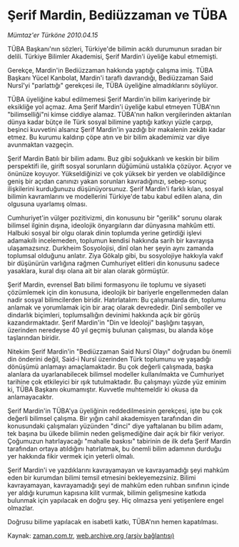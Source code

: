 # Şerif Mardin, Bediüzzaman ve TÜBA

*Mümtaz'er Türköne 2010.04.15*

<tr><td class="metin" colspan="2" style="padding-top: 20px; padding-left: 5px; ">TÜBA Başkanı'nın sözleri, Türkiye'de bilimin acıklı durumunun sıradan bir delili. Türkiye Bilimler Akademisi, Şerif Mardin'i üyeliğe kabul etmemişti.</td></tr><tr><td class="metin" colspan="2" style="padding-top: 20px; padding-left: 5px; "><p>Gerekçe, Mardin'in Bediüzzaman hakkında yaptığı çalışma imiş. TÜBA Başkanı Yücel Kanbolat, Mardin'i taraflı davrandığı, Bediüzzaman Said Nursî'yi "parlattığı" gerekçesi ile, TÜBA üyeliğine almadıklarını söylüyor.
<p>TÜBA üyeliğine kabul edilmemesi Şerif Mardin'in bilim kariyerinde bir eksikliğe yol açmaz. Ama Şerif Mardin'i üyeliğe kabul etmeyen TÜBA'nın "bilimselliği"ni kimse ciddiye alamaz. TÜBA'nın halkın vergilerinden aktarılan dünya kadar bütçe ile Türk sosyal bilimine yaptığı katkıyı yüzle çarpıp, beşinci kuvvetini alsanız Şerif Mardin'in yazdığı bir makalenin zekâtı kadar etmez. Bu kurumu kaldırıp çöpe atın ve bir bilim akademimiz var diye avunmaktan vazgeçin.
<p>Şerif Mardin Batılı bir bilim adamı. Buz gibi soğukkanlı ve keskin bir bilim perspektifi ile, girift sosyal sorunların düğümünü ustalıkla çözüyor. Açıyor ve önünüze koyuyor. Yükseldiğinizi ve çok yüksek bir yerden ve olabildiğince geniş bir açıdan canınızı yakan sorunları kavradığınızı, sebep-sonuç ilişkilerini kurduğunuzu düşünüyorsunuz. Şerif Mardin'i farklı kılan, sosyal bilimin kavramlarını ve modellerini Türkiye'de tabu kabul edilen alana, din olgusuna uyarlamış olması.
<p>Cumhuriyet'in vülger pozitivizmi, din konusunu bir "gerilik" sorunu olarak bilimsel ilginin dışına, ideolojik önyargıların dar dünyasına mahkûm etti. Halbuki sosyal bir olgu olarak dinin toplumda yerine getirdiği işlevi adamakıllı incelemeden, toplumun kendisi hakkında sarih bir kavrayışa ulaşamazsınız. Durkheim Sosyolojisi, dinî olan her şeyin aynı zamanda toplumsal olduğunu anlatır. Ziya Gökalp gibi, bu sosyolojiye hakkıyla vakıf bir düşünürün varlığına rağmen Cumhuriyet elitleri din konusunu sadece yasaklara, kural dışı olana ait bir alan olarak görmüştür.
<p>Şerif Mardin, evrensel Batı bilimi formasyonu ile toplumu ve siyaseti çözümlemek için din konusuna, ideolojik bir bariyerle engellenmeden dalan nadir sosyal bilimcilerden biridir. Hatırlatalım: Bu çalışmalarda din, toplumu anlamak ve yorumlamak için bir araç olarak devrededir. Dinî semboller ve dindarlık biçimleri, toplumsallığın devinimi hakkında açık bir görüş kazandırmaktadır. Şerif Mardin'in "Din ve İdeoloji" başlığını taşıyan, üzerinden neredeyse 40 yıl geçmiş bulunan çalışması, bu alanda köşe taşlarından biridir.
<p>Nitekim Şerif Mardin'in "Bediüzzaman Said Nursî Olayı" doğrudan bu önemli din önderini değil, Said-i Nursî üzerinden Türk toplumunu ve yaşadığı dönüşümü anlamayı amaçlamaktadır. Bu çok değerli çalışmada, başka alanlara da uyarlanabilecek bilimsel modeller kullanılmakta ve Cumhuriyet tarihine çok etkileyici bir ışık tutulmaktadır. Bu çalışmayı yüzde yüz eminim ki, TÜBA Başkanı okumamıştır. Kuvvetle muhtemeldir ki okusa da anlamayacaktır.
<p>Şerif Mardin'in TÜBA'ya üyeliğinin reddedilmesinin gerekçesi, işte bu çok değerli bilimsel çalışma. Bir yığın cahil akademisyen tarafından din konusundaki çalışmaları yüzünden "dinci" diye yaftalanan bu bilim adamı, tek başına bu ülkede bilimin neden gelişmediğine dair açık bir fikir veriyor. Çoğumuzun hatırlayacağı "mahalle baskısı" tabirinin de ilk defa Şerif Mardin tarafından ortaya atıldığını hatırlatmak, bu önemli bilim adamının durduğu yer hakkında fikir vermek için yeterli olmalı.
<p>Şerif Mardin'i ve yazdıklarını kavrayamayan ve kavrayamadığı şeyi mahkûm eden bir kurumdan bilimi temsil etmesini bekleyemezsiniz. Bilimi kavrayamayan, kavrayamadığı şeyi de mahkûm eden ruhban sınıfının içinde yer aldığı kurumun kapısına kilit vurmak, bilimin gelişmesine katkıda bulunmak için yapılacak en doğru şey. Hiç olmazsa yeni yetişenlere engel olmazlar.
<p>Doğrusu bilime yapılacak en isabetli katkı, TÜBA'nın hemen kapatılması.<br/></p></p></p></p></p></p></p></p></p></td></tr>

Kaynak: [zaman.com.tr](http://zaman.com.tr/yazar.do?yazino=973174), [web.archive.org (arşiv bağlantısı)](http://web.archive.org/web/20100419113257/http://www.zaman.com.tr:80/yazar.do?yazino=973174)
